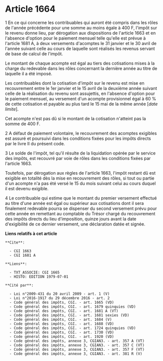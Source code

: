 # Article 1664

1  En ce qui concerne les contribuables qui auront été compris dans les rôles de l'année précédente pour une somme au moins
égale à 400 F, l'impôt sur le revenu donne lieu, par dérogation aux dispositions de l'article 1663 et en l'absence d'option
pour le paiement mensuel telle qu'elle est prévue à l'article 1681 A, à deux versements d'acomptes le 31 janvier et le 30
avril de l'année suivant celle au cours de laquelle sont réalisés les revenus servant de base de calcul de l'impôt.

Le montant de chaque acompte est égal au tiers des cotisations mises à la charge du redevable dans les rôles concernant la
dernière année au titre de laquelle il a été imposé.

Les contribuables dont la cotisation d'impôt sur le revenu est mise en recouvrement entre le 1er janvier et le 15 avril de la
deuxième année suivant celle de la réalisation du revenu sont assujettis, en l'absence d'option pour le paiement mensuel, au
versement d'un acompte provisionnel égal à 60 % de cette cotisation et payable au plus tard le 15 mai de la même année [*date
limite*].

Cet acompte n'est pas dû si le montant de la cotisation n'atteint pas la somme de 400 F.

2  A défaut de paiement volontaire, le recouvrement des acomptes exigibles est assuré et poursuivi dans les conditions fixées
pour les impôts directs par le livre II du présent code.

3  Le solde de l'impôt, tel qu'il résulte de la liquidation opérée par le service des impôts, est recouvré par voie de rôles
dans les conditions fixées par l'article 1663.

Toutefois, par dérogation aux règles de l'article 1663, l'impôt restant dû est exigible en totalité dès la mise en
recouvrement des rôles, si tout ou partie d'un acompte n'a pas été versé le 15 du mois suivant celui au cours duquel il est
devenu exigible.

4  Le contribuable qui estime que le montant du premier versement effectué au titre d'une année est égal ou supérieur aux
cotisations dont il sera finalement redevable pourra se dispenser du second versement prévu pour cette année en remettant au
comptable du Trésor chargé du recouvrement des impôts directs du lieu d'imposition, quinze jours avant la date d'exigibilité
de ce dernier versement, une déclaration datée et signée.

**Liens relatifs à cet article**

	**Cite**:

	  - CGI 1663
	  - CGI 1681 A

	**Liens**:

	  - TXT_ASSOCIE: CGI 1665
	  - HISTO: EDITION 1979-07-01

	**Cité par**:

	  - Loi n°2009-431 du 20 avril 2009 - art. 1 (V)
	  - Loi n°2016-1917 du 29 décembre 2016 - art. 2
	  - Code général des impôts, CGI. - art. 1665 (VD)
	  - Code général des impôts, CGI. - art. 1679 quinquies (VD)
	  - Code général des impôts, CGI. - art. 1681 A (VT)
	  - Code général des impôts, CGI. - art. 1681 sexies (VD)
	  - Code général des impôts, CGI. - art. 1684 (V)
	  - Code général des impôts, CGI. - art. 1688 (VD)
	  - Code général des impôts, CGI. - art. 1724 quinquies (VD)
	  - Code général des impôts, CGI. - art. 1730 (VD)
	  - Code général des impôts, CGI. - art. 1920 (VD)
	  - Code général des impôts, annexe 3, CGIAN3. - art. 357 A (VT)
	  - Code général des impôts, annexe 3, CGIAN3. - art. 357 C (VT)
	  - Code général des impôts, annexe 3, CGIAN3. - art. 357 F (VT)
	  - Code général des impôts, annexe 3, CGIAN3. - art. 381 R (V)
